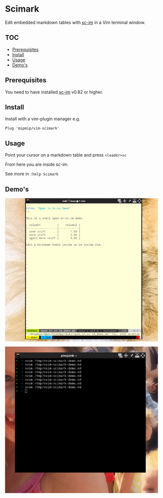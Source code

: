 # Scimark

Edit embedded markdown tables with [sc-im](https://github.com/andmarti1424/sc-im/wiki/Building-SC-IM) in a Vim terminal window.

## TOC

- [Prerequisites](#prerequisites)
- [Install](#install)
- [Usage](#usage)
- [Demo's](#demos)

## Prerequisites

You need to have installed [sc-im](https://github.com/andmarti1424/sc-im/wiki/Building-SC-IM) v0.82 or higher.

## Install

Install with a vim-plugin manager e.g.

```
Plug 'mipmip/vim-scimark'
```

## Usage

Point your cursor on a markdown table and press `<leader>sc`

From here you are inside sc-im.


See more in `:help Scimark`

## Demo's

![scimark demo](demo.gif)

![scimark demo](ndemo.gif)

